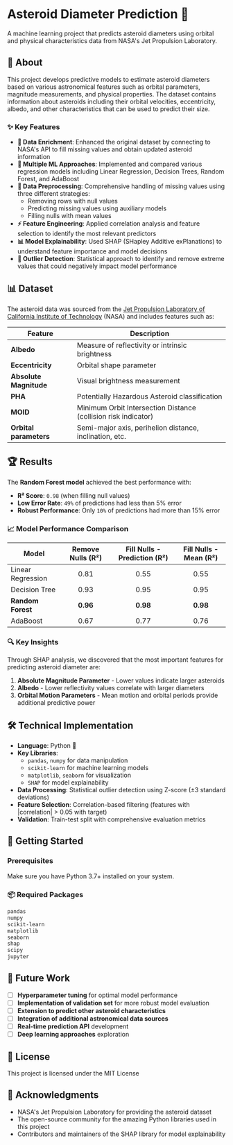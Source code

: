 # Asteroid Diameter Prediction 🌌

A machine learning project that predicts asteroid diameters using orbital and physical characteristics data from NASA's Jet Propulsion Laboratory.

## 🚀 About

This project develops predictive models to estimate asteroid diameters based on various astronomical features such as orbital parameters, magnitude measurements, and physical properties. The dataset contains information about asteroids including their orbital velocities, eccentricity, albedo, and other characteristics that can be used to predict their size.

### ✨ Key Features

- **🔗 Data Enrichment**: Enhanced the original dataset by connecting to NASA's API to fill missing values and obtain updated asteroid information
- **🤖 Multiple ML Approaches**: Implemented and compared various regression models including Linear Regression, Decision Trees, Random Forest, and AdaBoost
- **🔧 Data Preprocessing**: Comprehensive handling of missing values using three different strategies:
  - Removing rows with null values
  - Predicting missing values using auxiliary models
  - Filling nulls with mean values
- **⚡ Feature Engineering**: Applied correlation analysis and feature selection to identify the most relevant predictors
- **📊 Model Explainability**: Used SHAP (SHapley Additive exPlanations) to understand feature importance and model decisions
- **🎯 Outlier Detection**: Statistical approach to identify and remove extreme values that could negatively impact model performance

## 📊 Dataset

The asteroid data was sourced from the [Jet Propulsion Laboratory of California Institute of Technology](https://www.jpl.nasa.gov/) (NASA) and includes features such as:

| Feature | Description |
|---------|-------------|
| **Albedo** | Measure of reflectivity or intrinsic brightness |
| **Eccentricity** | Orbital shape parameter |
| **Absolute Magnitude** | Visual brightness measurement |
| **PHA** | Potentially Hazardous Asteroid classification |
| **MOID** | Minimum Orbit Intersection Distance (collision risk indicator) |
| **Orbital parameters** | Semi-major axis, perihelion distance, inclination, etc. |

## 🏆 Results

The **Random Forest model** achieved the best performance with:

- **R² Score**: `0.98` (when filling null values)
- **Low Error Rate**: `49%` of predictions had less than 5% error
- **Robust Performance**: Only `10%` of predictions had more than 15% error

### 📈 Model Performance Comparison

| Model | Remove Nulls (R²) | Fill Nulls - Prediction (R²) | Fill Nulls - Mean (R²) |
|-------|:-----------------:|:----------------------------:|:----------------------:|
| Linear Regression | 0.81 | 0.55 | 0.55 |
| Decision Tree | 0.93 | 0.95 | 0.95 |
| **Random Forest** | **0.96** | **0.98** | **0.98** |
| AdaBoost | 0.67 | 0.77 | 0.76 |

### 🔍 Key Insights

Through SHAP analysis, we discovered that the most important features for predicting asteroid diameter are:

1. **Absolute Magnitude Parameter** - Lower values indicate larger asteroids
2. **Albedo** - Lower reflectivity values correlate with larger diameters
3. **Orbital Motion Parameters** - Mean motion and orbital periods provide additional predictive power

## 🛠️ Technical Implementation

- **Language**: Python 🐍
- **Key Libraries**: 
  - `pandas`, `numpy` for data manipulation
  - `scikit-learn` for machine learning models
  - `matplotlib`, `seaborn` for visualization
  - `SHAP` for model explainability
- **Data Processing**: Statistical outlier detection using Z-score (±3 standard deviations)
- **Feature Selection**: Correlation-based filtering (features with |correlation| > 0.05 with target)
- **Validation**: Train-test split with comprehensive evaluation metrics

## 🚦 Getting Started

### Prerequisites

Make sure you have Python 3.7+ installed on your system.

### 📦 Required Packages

```txt
pandas
numpy
scikit-learn
matplotlib
seaborn
shap
scipy
jupyter
```

## 🔮 Future Work

- [ ] **Hyperparameter tuning** for optimal model performance
- [ ] **Implementation of validation set** for more robust model evaluation
- [ ] **Extension to predict other asteroid characteristics**
- [ ] **Integration of additional astronomical data sources**
- [ ] **Real-time prediction API** development
- [ ] **Deep learning approaches** exploration

## 📝 License

This project is licensed under the MIT License

## 🙏 Acknowledgments

- NASA's Jet Propulsion Laboratory for providing the asteroid dataset
- The open-source community for the amazing Python libraries used in this project
- Contributors and maintainers of the SHAP library for model explainability
